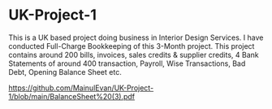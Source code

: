 # UK-Project-1
This is a UK based project doing business in Interior Design Services. I have conducted Full-Charge Bookkeeping of this 3-Month project. This project contains around 200 bills, invoices, sales credits &amp; supplier credits, 4 Bank Statements of around 400 transaction, Payroll, Wise Transactions, Bad Debt, Opening Balance Sheet etc.

https://github.com/MainulEvan/UK-Project-1/blob/main/BalanceSheet%20(3).pdf
